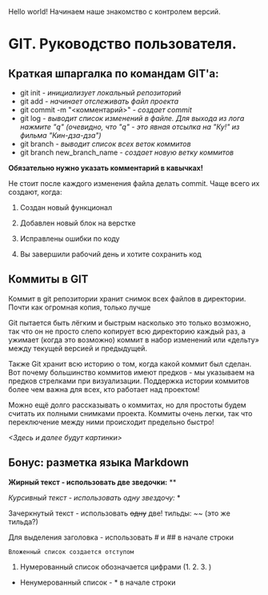 Hello world! Начинаем наше знакомство с контролем версий.
# GIT. Руководство пользователя.
## Краткая шпаргалка по командам GIT'а:

* git init - *инициализует локальный репозиторий*
* git add - *начинает отслеживать файл проекта*
* git commit -m "<комментарий>" - *создает commit* 
* git log - *выводит список изменений в файле. Для выхода из лога нажмите "q" (очевидно, что "q" - это явная отсылка на "Ку!" из фильма "Кин-дза-дза")*
* git branch - *выводит список всех веток коммитов*
* git branch new_branch_name - *создает новую ветку коммитов*


**Обязательно нужно указать комментарий в кавычках!**

Не стоит после каждого изменения файла делать commit. Чаще всего их создают, когда:

1. Создан новый функционал

2. Добавлен новый блок на верстке

3. Исправлены ошибки по коду

4. Вы завершили рабочий день и хотите сохранить код

## Коммиты в GIT
Коммит в git репозитории хранит снимок всех файлов в директории. Почти как огромная копия, только лучше

Git пытается быть лёгким и быстрым насколько это только возможно, так что он не просто слепо копирует всю директорию каждый раз, а ужимает (когда это возможно) коммит в набор изменений или «дельту» между текущей версией и предыдущей.

Также Git хранит всю историю о том, когда какой коммит был сделан. Вот почему большинство коммитов имеют предков - мы указываем на предков стрелками при визуализации. Поддержка истории коммитов более чем важна для всех, кто работает над проектом!

Можно ещё долго рассказывать о коммитах, но для простоты будем считать их полными снимками проекта. Коммиты очень легки, так что переключение между ними происходит предельно быстро!

*<Здесь и далее будут картинки>*



## Бонус: разметка языка Markdown
**Жирный текст - использовать две зведочки:** ** 

*Курсивный текст - использовать одну звездочу:* *

Зачеркнутый текст - использовать ~~одну~~ две! тильды: ~~ (это же тильда?)

Для выделения заголовка - использовать # и ## в начале строки

    Вложенный список создается отступом
1. Нумерованный список обозначается цифрами (1. 2. 3. )
* Ненумерованный список - * в начале строки




 